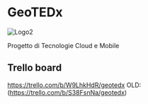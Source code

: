 # GeoTEDx
![Logo2](https://github.com/TurnTheBait/GeoTEDx/assets/105780762/1bdb4889-c75c-499d-819e-a938f2d647d5)

Progetto di Tecnologie Cloud e Mobile

## Trello board
https://trello.com/b/W9LhkHdR/geotedx
OLD: (https://trello.com/b/S38FsnNa/geotedx)
